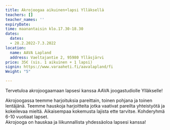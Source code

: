 ```yaml
---
title: Akrojoogaa aikuinen+lapsi Ylläksellä
teachers: []
teacher_names: ''
expiryDate: 
time: maanantaisin klo.17.30-18.30
dates:
  dates:
  - 28.2.2022-7.3.2022
location:
  name: AAVA Lapland
  address: Vaeltajantie 2, 95980 Ylläsjärvi
price: 35€ (sis. 1 aikuinen + 1 lapsi)
signin: https://www.varaaheti.fi/aavalapland/fi
Weight: "5"

---
```

Tervetuloa akrojoogaamaan lapsesi kanssa AAVA joogastudiolle Ylläkselle!

Akrojoogassa teemme harjoituksia pareittain, toinen pohjana ja toinen lentäjänä. Teemme hauskoja harjoitteita jotka vaativat pareilta yhteistyötä ja kokeilevaa mieltä. Aikaisempaa kokemusta lajista ette tarvitse. Kohderyhmä 6-10 vuotiaat lapset.  
Akrojooga on hauskaa ja liikunnallista yhdessäoloa lapsesi kanssa!